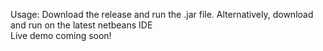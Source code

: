 Usage: Download the release and run the .jar file. Alternatively, download and run on the latest netbeans IDE
<br/>
Live demo coming soon!
